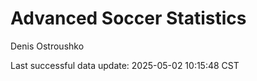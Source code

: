 # Advanced Soccer Statistics
Denis Ostroushko

<!-- gfm -->

Last successful data update: 2025-05-02 10:15:48 CST
